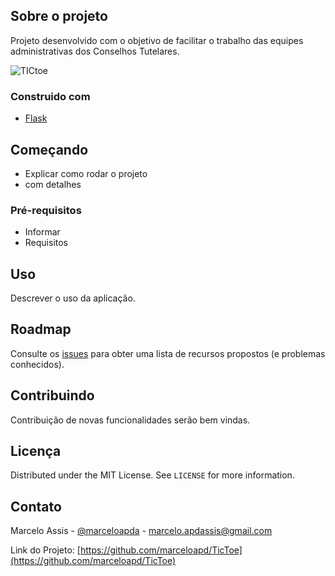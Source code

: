 ## Sobre o projeto

Projeto desenvolvido com o objetivo de facilitar o trabalho das equipes administrativas dos Conselhos Tutelares.

![TICtoe](https://user-images.githubusercontent.com/71731452/111336764-48b30a00-8654-11eb-96fe-4e01cd9fd17a.gif)

### Construido com

* [Flask](https://flask.palletsprojects.com/en/1.1.x/)


## Começando

* Explicar como rodar o projeto
* com detalhes


### Pré-requisitos

* Informar
* Requisitos
   
## Uso

Descrever o uso da aplicação.


## Roadmap

Consulte os [issues](https://github.com/marceloapd/CT-SIA/issues) para obter uma lista de recursos propostos (e problemas conhecidos).


## Contribuindo

Contribuição de novas funcionalidades serão bem vindas.

## Licença

Distributed under the MIT License. See `LICENSE` for more information.

## Contato

Marcelo Assis - [@marceloapda](https://twitter.com/marceloapda) - marcelo.apdassis@gmail.com

Link do Projeto: [https://github.com/marceloapd/TicToe](https://github.com/marceloapd/TicToe)

